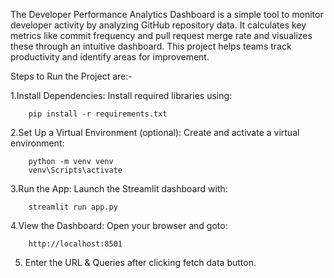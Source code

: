 The Developer Performance Analytics Dashboard is a simple tool to monitor developer activity by analyzing GitHub repository data. It calculates key metrics like commit frequency and pull request merge rate and visualizes these through an intuitive dashboard. This project helps teams track productivity and identify areas for improvement.

Steps to Run the Project are:-

1.Install Dependencies: Install required libraries using:

		pip install -r requirements.txt

2.Set Up a Virtual Environment (optional): Create and activate a virtual environment:
		
		python -m venv venv
 		venv\Scripts\activate


3.Run the App: Launch the Streamlit dashboard with:
		
		streamlit run app.py

4.View the Dashboard: Open your browser and goto:

		http://localhost:8501	

5. Enter the URL & Queries after clicking fetch data button. 

